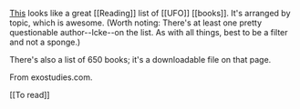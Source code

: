 [This](https://www.exostudies.org/resources/books/) looks like a great [[Reading]] list of [[UFO]] [[books]].  It's arranged by topic, which is awesome. (Worth noting: There's at least one pretty questionable author--Icke--on the list. As with all things, best to be a filter and not a sponge.)

There's also a list of 650 books; it's a downloadable file on that page.

From exostudies.com.


[[To read]]